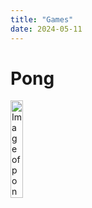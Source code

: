 ```yaml
---
title: "Games"
date: 2024-05-11
---
```


# Pong

<img src="skills-github-pages/Images/Pong.png" alt="Image of pong." width="20%">

